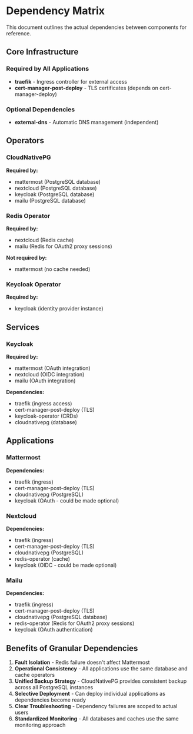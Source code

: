 # Dependency Matrix

This document outlines the actual dependencies between components for reference.

## Core Infrastructure

### Required by All Applications
- **traefik** - Ingress controller for external access
- **cert-manager-post-deploy** - TLS certificates (depends on cert-manager-deploy)

### Optional Dependencies
- **external-dns** - Automatic DNS management (independent)

## Operators

### CloudNativePG
**Required by:**
- mattermost (PostgreSQL database)
- nextcloud (PostgreSQL database)  
- keycloak (PostgreSQL database)
- mailu (PostgreSQL database)

### Redis Operator
**Required by:**
- nextcloud (Redis cache)
- mailu (Redis for OAuth2 proxy sessions)

**Not required by:**
- mattermost (no cache needed)

### Keycloak Operator
**Required by:**
- keycloak (identity provider instance)

## Services

### Keycloak
**Required by:**
- mattermost (OAuth integration)
- nextcloud (OIDC integration) 
- mailu (OAuth integration)

**Dependencies:**
- traefik (ingress access)
- cert-manager-post-deploy (TLS)
- keycloak-operator (CRDs)
- cloudnativepg (database)

## Applications

### Mattermost
**Dependencies:**
- traefik (ingress)
- cert-manager-post-deploy (TLS)
- cloudnativepg (PostgreSQL)
- keycloak (OAuth - could be made optional)

### Nextcloud  
**Dependencies:**
- traefik (ingress)
- cert-manager-post-deploy (TLS)
- cloudnativepg (PostgreSQL)
- redis-operator (cache)
- keycloak (OIDC - could be made optional)

### Mailu
**Dependencies:**
- traefik (ingress)
- cert-manager-post-deploy (TLS)
- cloudnativepg (PostgreSQL database)
- redis-operator (Redis for OAuth2 proxy sessions)
- keycloak (OAuth authentication)

## Benefits of Granular Dependencies

1. **Fault Isolation** - Redis failure doesn't affect Mattermost
2. **Operational Consistency** - All applications use the same database and cache operators
3. **Unified Backup Strategy** - CloudNativePG provides consistent backup across all PostgreSQL instances
4. **Selective Deployment** - Can deploy individual applications as dependencies become ready
5. **Clear Troubleshooting** - Dependency failures are scoped to actual users
6. **Standardized Monitoring** - All databases and caches use the same monitoring approach